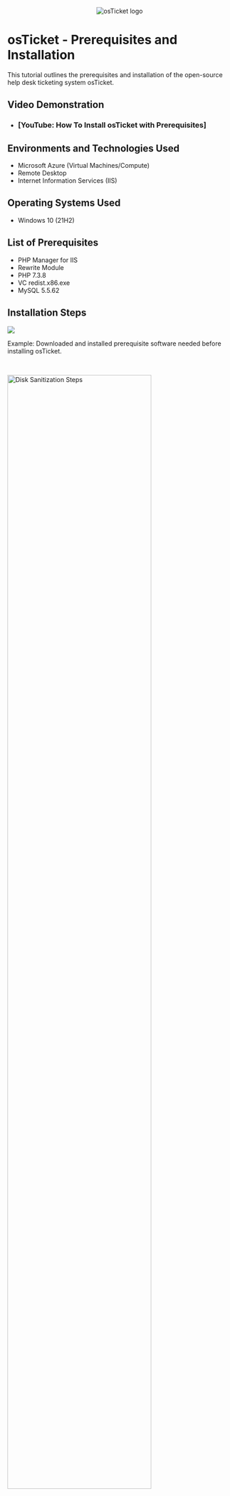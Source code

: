 <p align="center">
<img src="https://i.imgur.com/Clzj7Xs.png" alt="osTicket logo"/>
</p>

<h1>osTicket - Prerequisites and Installation</h1>
This tutorial outlines the prerequisites and installation of the open-source help desk ticketing system osTicket.<br />


<h2>Video Demonstration</h2>

- ### [YouTube: How To Install osTicket with Prerequisites]

<h2>Environments and Technologies Used</h2>

- Microsoft Azure (Virtual Machines/Compute)
- Remote Desktop
- Internet Information Services (IIS)

<h2>Operating Systems Used </h2>

- Windows 10</b> (21H2)

<h2>List of Prerequisites</h2>

- PHP Manager for IIS
- Rewrite Module
- PHP 7.3.8
- VC redist.x86.exe
- MySQL 5.5.62

<h2>Installation Steps</h2>

<p>
<img src="https://i.imgur.com/mdWWa3Z.png"/>
</p>
<p>
Example: Downloaded and installed prerequisite software needed before installing osTicket.
</p>
<br />

<p>
<img src="https://i.imgur.com/KeQ05Be.png" height="80%" width="80%" alt="Disk Sanitization Steps"/>
</p>
<p>
Example: Setting up the configurations in IIS manager.
</p>
<br />

<p>
<img src="https://i.imgur.com/o7xJZTr.png" height="80%" width="80%" alt="Disk Sanitization Steps"/>
</p>
<p>
Example: All downloads and installs are completed and the osTicket System is ready for use.
</p>
<br />
